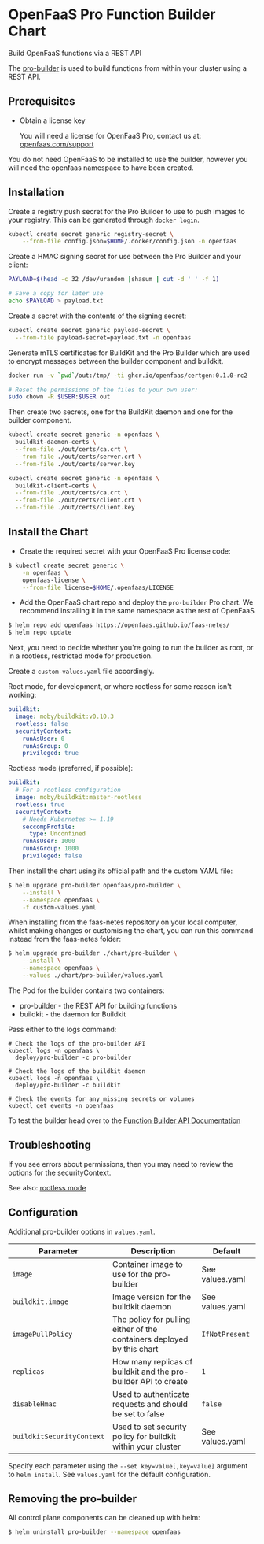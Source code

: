 # OpenFaaS Pro Function Builder Chart

Build OpenFaaS functions via a REST API

The [pro-builder](https://docs.openfaas.com/openfaas-pro/builder/) is used to build functions from within your cluster using a REST API.

## Prerequisites

- Obtain a license key

  You will need a license for OpenFaaS Pro, contact us at: [openfaas.com/support](https://www.openfaas.com/support)

You do not need OpenFaaS to be installed to use the builder, however you will need the openfaas namespace to have been created.

## Installation

Create a registry push secret for the Pro Builder to use to push images to your registry. This can be generated through `docker login`.

```bash
kubectl create secret generic registry-secret \
    --from-file config.json=$HOME/.docker/config.json -n openfaas
```

Create a HMAC signing secret for use between the Pro Builder and your client:

```bash
PAYLOAD=$(head -c 32 /dev/urandom |shasum | cut -d ' ' -f 1)

# Save a copy for later use
echo $PAYLOAD > payload.txt
```

Create a secret with the contents of the signing secret:

```bash
kubectl create secret generic payload-secret \
  --from-file payload-secret=payload.txt -n openfaas
```

Generate mTLS certificates for BuildKit and the Pro Builder which are used to encrypt messages between the builder component and buildkit.

```bash
docker run -v `pwd`/out:/tmp/ -ti ghcr.io/openfaas/certgen:0.1.0-rc2

# Reset the permissions of the files to your own user:
sudo chown -R $USER:$USER out
```

Then create two secrets, one for the BuildKit daemon and one for the builder component.

```bash
kubectl create secret generic -n openfaas \
  buildkit-daemon-certs \
  --from-file ./out/certs/ca.crt \
  --from-file ./out/certs/server.crt \
  --from-file ./out/certs/server.key

kubectl create secret generic -n openfaas \
  buildkit-client-certs \
  --from-file ./out/certs/ca.crt \
  --from-file ./out/certs/client.crt \
  --from-file ./out/certs/client.key
```

## Install the Chart

- Create the required secret with your OpenFaaS Pro license code:

```bash
$ kubectl create secret generic \
    -n openfaas \
    openfaas-license \
    --from-file license=$HOME/.openfaas/LICENSE
```

- Add the OpenFaaS chart repo and deploy the `pro-builder` Pro chart. We recommend installing it in the same namespace as the rest of OpenFaaS

```sh
$ helm repo add openfaas https://openfaas.github.io/faas-netes/
$ helm repo update
```

Next, you need to decide whether you're going to run the builder as root, or in a rootless, restricted mode for production.

Create a `custom-values.yaml` file accordingly.

Root mode, for development, or where rootless for some reason isn't working:

```yaml
buildkit:
  image: moby/buildkit:v0.10.3
  rootless: false
  securityContext:
    runAsUser: 0
    runAsGroup: 0
    privileged: true
```

Rootless mode (preferred, if possible):

```yaml
buildkit:
  # For a rootless configuration
  image: moby/buildkit:master-rootless
  rootless: true
  securityContext:
    # Needs Kubernetes >= 1.19
    seccompProfile:
      type: Unconfined
    runAsUser: 1000
    runAsGroup: 1000
    privileged: false
```

Then install the chart using its official path and the custom YAML file:

```sh
$ helm upgrade pro-builder openfaas/pro-builder \
    --install \
    --namespace openfaas \
    -f custom-values.yaml
```

When installing from the faas-netes repository on your local computer, whilst making changes or customising the chart, you can run this command instead from the faas-netes folder:

```sh
$ helm upgrade pro-builder ./chart/pro-builder \
    --install \
    --namespace openfaas \
    --values ./chart/pro-builder/values.yaml
```

The Pod for the builder contains two containers:

* pro-builder - the REST API for building functions
* buildkit - the daemon for Buildkit

Pass either to the logs command:

```
# Check the logs of the pro-builder API
kubectl logs -n openfaas \
  deploy/pro-builder -c pro-builder

# Check the logs of the buildkit daemon
kubectl logs -n openfaas \
  deploy/pro-builder -c buildkit

# Check the events for any missing secrets or volumes
kubectl get events -n openfaas
```

To test the builder head over to the [Function Builder API Documentation](https://docs.openfaas.com/openfaas-pro/builder/)

## Troubleshooting

If you see errors about permissions, then you may need to review the options for the securityContext.

See also: [rootless mode](https://github.com/moby/buildkit/blob/master/docs/rootless.md)

## Configuration

Additional pro-builder options in `values.yaml`.

| Parameter                 | Description                                                                            | Default                        |
| ------------------------- | -------------------------------------------------------------------------------------- | ------------------------------ |
| `image`                   | Container image to use for the pro-builder                                             | See values.yaml                |
| `buildkit.image`          | Image version for the buildkit daemon                                                  | See values.yaml                |
| `imagePullPolicy`         | The policy for pulling either of the containers deployed by this chart                 | `IfNotPresent`                       |
| `replicas`                | How many replicas of buildkit and the pro-builder API to create                        | `1`                            |
| `disableHmac`             | Used to authenticate requests and should be set to false                               | `false`                        |
| `buildkitSecurityContext` | Used to set security policy for buildkit within your cluster                           | See values.yaml                |

Specify each parameter using the `--set key=value[,key=value]` argument to `helm install`. See `values.yaml` for the default configuration.

## Removing the pro-builder

All control plane components can be cleaned up with helm:

```sh
$ helm uninstall pro-builder --namespace openfaas
```
